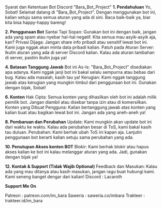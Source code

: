 Syarat dan Ketentuan Bot Discord "Bara_Bot_Project"
**1. Pendahuluan**
Yo, Sobat! Selamat datang di "Bara_Bot_Project". Dengan menggunakan bot ini, kalian setuju sama semua aturan yang ada di sini. Baca baik-baik ya, biar kita bisa happy-happy bareng!

**2. Penggunaan Bot**
Santai Tapi Sopan: Gunakan bot ini dengan baik, jangan ada yang spam atau nyebar hal-hal negatif. Kita semua mau asyik-asyik aja, kan?
Privasi Dijaga: Jangan share info pribadi atau sensitif lewat bot ini. Kami juga nggak akan minta data pribadi kalian.
Patuh pada Aturan Server: Ikutin aturan yang ada di server Discord kalian. Kalau ada aturan tambahan di server, pastiin ikutin juga ya!

**4. Batasan Tanggung Jawab**
Bot ini As-Is: "Bara_Bot_Project" disediakan apa adanya. Kami nggak janji bot ini bakal selalu sempurna atau bebas dari bug. Kalau ada masalah, kasih tau ya!
Kerugian: Kami nggak tanggung jawab atas kerugian yang mungkin timbul dari penggunaan bot ini. Gunakan dengan bijak, Sobat!

**6. Konten**
Hak Cipta: Semua konten yang dihasilkan oleh bot ini adalah milik pemilik bot. Jangan diambil atau disebar tanpa izin atau di komersilkan.
Konten yang Dibuat Pengguna: Kalian bertanggung jawab atas konten yang kalian buat atau bagikan lewat bot ini. Jangan ada yang aneh-aneh ya!

**8. Pembaruan dan Perubahan**
Update: Kami mungkin akan update bot ini dari waktu ke waktu. Kalau ada perubahan besar di ToS, kami bakal kasih tau duluan.
Perubahan: Kami berhak ubah ToS ini kapan aja. Lanjutin penggunaan bot berarti kalian setuju sama perubahan yang ada.

**10. Penutupan Akses konten BOT**
Blokir: Kami berhak blokir atau hapus akses kalian ke bot ini kalau melanggar aturan yang ada. Jadi, gunakan dengan bijak ya!

**12. Kontak & Support (Tidak Wajib Optional)**
Feedback dan Masukan: Kalau ada yang mau ditanya atau kasih masukan, jangan ragu buat hubungi kami. Kami seneng banget dengar dari kalian!
Discord : Lacaroth

**Support Me On**

Patreon : patreon.com/im_bara 
Saweria : saweria.co/imbara 
Trakteer : trakteer.id/im_bara 
